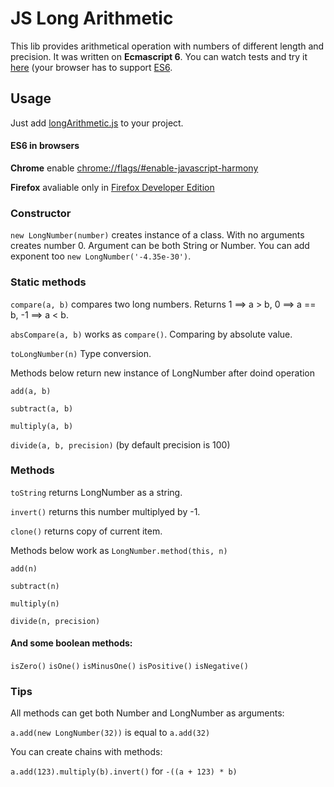 # JS Long Arithmetic
This lib provides arithmetical operation with numbers of different length and
precision. It was written on **Ecmascript 6**. You can watch tests and try
it [here](http://felytic.github.io/JSLongArithmetic/)
(your browser has to support [ES6](#es6-in-browsers).


## Usage

Just add [longArithmetic.js](https://raw.githubusercontent.com/Felytic/JSLongArithmetic/master/longArithmetic.js)
to your project.

#### ES6 in browsers

**Chrome** enable [chrome://flags/#enable-javascript-harmony](chrome://flags/#enable-javascript-harmony)

**Firefox** avaliable only in [Firefox Developer Edition](https://www.mozilla.org/firefox/developer/)

### Constructor

`new LongNumber(number)` creates instance of a class. With no arguments creates
number 0. Argument can be both String or Number. You can add exponent too
`new LongNumber('-4.35e-30')`.

### Static methods

`compare(a, b)` compares two long numbers. Returns 1 ==> a > b,
0 ==> a == b, -1 ==> a < b.

`absCompare(a, b)` works as `compare()`. Comparing by absolute value.

`toLongNumber(n)` Type conversion.

Methods below return new instance of LongNumber after doind operation

`add(a, b)`

`subtract(a, b)`

`multiply(a, b)`

`divide(a, b, precision)` (by default precision is 100)

### Methods

`toString` returns LongNumber as a string.

`invert()` returns this number multiplyed by -1.

`clone()` returns copy of current item.

Methods below work as `LongNumber.method(this, n)`

`add(n)`

`subtract(n)`

`multiply(n)`

`divide(n, precision)`

#### And some boolean methods:

`isZero()` `isOne()` `isMinusOne()` `isPositive()`
`isNegative()`

### Tips

All methods can get both Number and LongNumber as arguments:

`a.add(new LongNumber(32))` is equal to `a.add(32)`

You can create chains with methods:

`a.add(123).multiply(b).invert()` for `-((a + 123) * b)`
